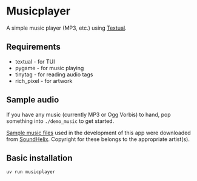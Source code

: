 # Musicplayer

A simple music player (MP3, etc.) using [Textual](https://textual.textualize.io/).

## Requirements

- textual - for TUI
- pygame - for music playing
- tinytag - for reading audio tags
- rich_pixel - for artwork

## Sample audio

If you have any music (currently MP3 or Ogg Vorbis) to hand, pop something into `./demo_music` to get started.

[Sample music files](https://www.soundhelix.com/audio-examples) used in the development of this app were downloaded
from [SoundHelix](https://www.soundhelix.com/). Copyright for these belongs to the appropriate artist(s).

## Basic installation

```bash
uv run musicplayer
```
